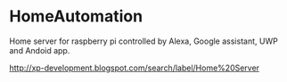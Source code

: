 # HomeAutomation

Home server for raspberry pi controlled by Alexa, Google assistant, UWP and Andoid app.

http://xp-development.blogspot.com/search/label/Home%20Server
